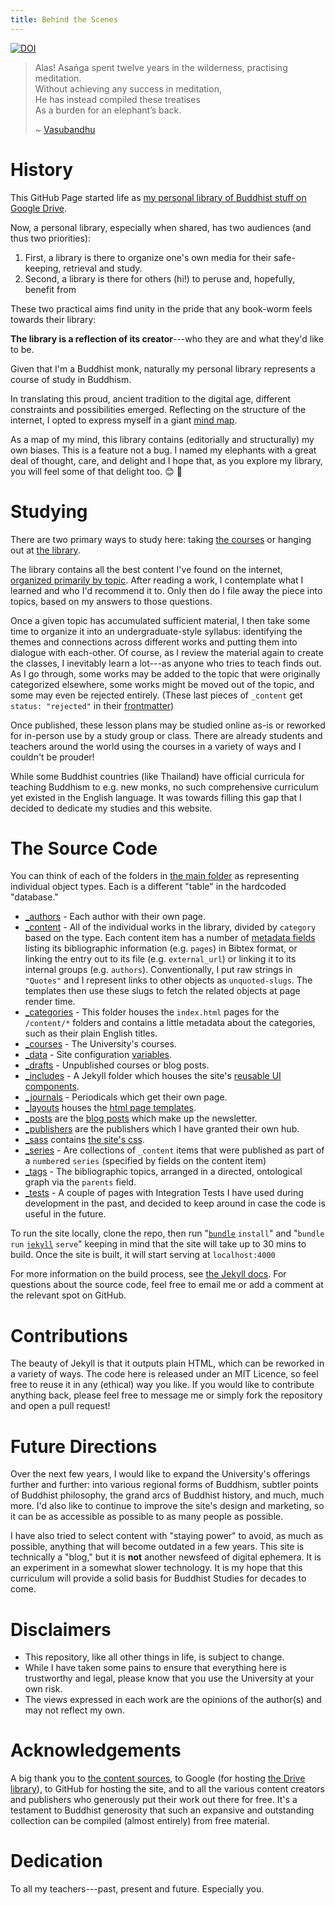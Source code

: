 ```yaml
---
title: Behind the Scenes
---
```


[![DOI](https://zenodo.org/badge/244081930.svg)](https://zenodo.org/badge/latestdoi/244081930)

> Alas! Asaṅga spent twelve years in the wilderness, practising meditation.  
> Without achieving any success in meditation,  
> He has instead compiled these treatises  
> As a burden for an elephant’s back.  
>  
> ~ [Vasubandhu](https://www.lotsawahouse.org/tibetan-masters/khenpo-shenga/life-of-vasubandhu)

# History

This GitHub Page started life as [my personal library of Buddhist stuff on Google Drive](https://drive.google.com/open?id=1RJi6bEXa25zizGdsm5evCycYuY6a2D8r). 

Now, a personal library, especially when shared, has two audiences (and thus two priorities): 

1. First, a library is there to organize one's own media for their safe-keeping, retrieval and study. 
2. Second, a library is there for others (hi!) to peruse and, hopefully, benefit from

These two practical aims find unity in the pride that any book-worm feels towards their library: 

**The library is a reflection of its creator**---who they are and what they'd like to be.

Given that I'm a Buddhist monk, naturally my personal library represents a course of study in Buddhism.

In translating this proud, ancient tradition to the digital age, different constraints and possibilities emerged. Reflecting on the structure of the internet, I opted to express myself in a giant [mind map](https://photos.app.goo.gl/Z8nvMf3Cbup6WA418). 

As a map of my mind, this library contains (editorially and structurally) my own biases. This is a feature not a bug. I named my elephants with a great deal of thought, care, and delight and I hope that, as you explore my library, you will feel some of that delight too. 😊 🐘

# Studying

There are two primary ways to study here: taking [the courses](https://buddhist-uni.github.io/courses/) or hanging out at [the library](https://buddhist-uni.github.io/library/).

The library contains all the best content I've found on the internet, [organized primarily by topic](https://buddhist-uni.github.io/tags/).  After reading a work, I contemplate what I learned and who I'd recommend it to. Only then do I file away the piece into topics, based on my answers to those questions.

Once a given topic has accumulated sufficient material, I then take some time to organize it into an undergraduate-style syllabus: identifying the themes and connections across different works and putting them into dialogue with each-other. Of course, as I review the material again to create the classes, I inevitably learn a lot---as anyone who tries to teach finds out.  As I go through, some works may be added to the topic that were originally categorized elsewhere, some works might be moved out of the topic, and some may even be rejected entirely. (These last pieces of `_content` get `status: "rejected"` in their [frontmatter](https://jekyllrb.com/docs/front-matter/))

Once published, these lesson plans may be studied online as-is or reworked for in-person use by a study group or class. There are already students and teachers around the world using the courses in a variety of ways and I couldn't be prouder!

While some Buddhist countries (like Thailand) have official curricula for teaching Buddhism to e.g. new monks, no such comprehensive curriculum yet existed in the English language.  It was towards filling this gap that I decided to dedicate my studies and this website.

# The Source Code

You can think of each of the folders in [the main folder](https://github.com/buddhist-uni/buddhist-uni.github.io/tree/master) as representing individual object types. Each is a different "table" in the hardcoded "database."

- [_authors](https://github.com/buddhist-uni/buddhist-uni.github.io/tree/master/_authors) - Each author with their own page.
- [_content](https://github.com/buddhist-uni/buddhist-uni.github.io/tree/master/_content) - All of the individual works in the library, divided by `category` based on the type. Each content item has a number of [metadata fields](https://jekyllrb.com/docs/front-matter/) listing its bibliographic information (e.g. `pages`) in Bibtex format, or linking the entry out to its file (e.g. `external_url`) or linking it to its internal groups (e.g. `authors`). Conventionally, I put raw strings in `"Quotes"` and I represent links to other objects as `unquoted-slugs`. The templates then use these slugs to fetch the related objects at page render time.
- [_categories](https://github.com/buddhist-uni/buddhist-uni.github.io/tree/master/_categories) - This folder houses the `index.html` pages for the `/content/*` folders and contains a little metadata about the categories, such as their plain English titles.
- [_courses](https://github.com/buddhist-uni/buddhist-uni.github.io/tree/master/_courses) - The University's courses.
- [_data](https://github.com/buddhist-uni/buddhist-uni.github.io/tree/master/_data) - Site configuration [variables](https://jekyllrb.com/docs/datafiles/).
- [_drafts](https://github.com/buddhist-uni/buddhist-uni.github.io/tree/master/_drafts) - Unpublished courses or blog posts.
- [_includes](https://github.com/buddhist-uni/buddhist-uni.github.io/tree/master/_includes) - A Jekyll folder which houses the site's [reusable UI components](https://jekyllrb.com/docs/includes/).
- [_journals](https://github.com/buddhist-uni/buddhist-uni.github.io/tree/master/_journals) - Periodicals which get their own page.
- [_layouts](https://github.com/buddhist-uni/buddhist-uni.github.io/tree/master/_layouts) houses the [html page templates](https://jekyllrb.com/docs/layouts/).
- [_posts](https://github.com/buddhist-uni/buddhist-uni.github.io/tree/master/_posts) are the [blog posts](https://jekyllrb.com/docs/posts/) which make up the newsletter.
- [_publishers](https://github.com/buddhist-uni/buddhist-uni.github.io/tree/master/_publishers) are the publishers which I have granted their own hub.
- [_sass](https://github.com/buddhist-uni/buddhist-uni.github.io/tree/master/_sass) contains [the site's css](https://jekyllrb.com/docs/assets/).
- [_series](https://github.com/buddhist-uni/buddhist-uni.github.io/tree/master/_series) - Are collections of `_content` items that were published as part of a `number`ed `series` (specified by fields on the content item)
- [_tags](https://github.com/buddhist-uni/buddhist-uni.github.io/tree/master/_tags) - The bibliographic topics, arranged in a directed, ontological graph via the `parents` field.
- [_tests](https://github.com/buddhist-uni/buddhist-uni.github.io/tree/master/_tests) - A couple of pages with Integration Tests I have used during development in the past, and decided to keep around in case the code is useful in the future.

To run the site locally, clone the repo, then run "[`bundle`](https://bundler.io/) `install`" and "`bundle run` [`jekyll`](https://jekyllrb.com/) `serve`" keeping in mind that the site will take up to 30 mins to build. Once the site is built, it will start serving at `localhost:4000`

For more information on the build process, see [the Jekyll docs](https://jekyllrb.com/docs/).  For questions about the source code, feel free to email me or add a comment at the relevant spot on GitHub.

# Contributions

The beauty of Jekyll is that it outputs plain HTML, which can be reworked in a variety of ways.  The code here is released under an MIT Licence, so feel free to reuse it in any (ethical) way you like. If you would like to contribute anything back, please feel free to message me or simply fork the repository and open a pull request!  

# Future Directions

Over the next few years, I would like to expand the University's offerings further and further: into various regional forms of Buddhism, subtler points of Buddhist philosophy, the grand arcs of Buddhist history, and much, much more. I'd also like to continue to improve the site's design and marketing, so it can be as accessible as possible to as many people as possible.

I have also tried to select content with "staying power" to avoid, as much as possible, anything that will become outdated in a few years.  This site is technically a "blog," but it is **not** another newsfeed of digital ephemera. It is an experiment in a somewhat slower technology. It is my hope that this curriculum will provide a solid basis for Buddhist Studies for decades to come.

# Disclaimers

- This repository, like all other things in life, is subject to change.
- While I have taken some pains to ensure that everything here is trustworthy and legal, please know that you use the University at your own risk.
- The views expressed in each work are the opinions of the author(s) and may not reflect my own.

# Acknowledgements

A big thank you to [the content sources](https://buddhist-uni.github.io/sources/), to Google (for hosting [the Drive library](https://drive.google.com/drive/folders/1RJi6bEXa25zizGdsm5evCycYuY6a2D8r)), to GitHub for hosting the site, and to all the various content creators and publishers who generously put their work out there for free. It's a testament to Buddhist generosity that such an expansive and outstanding collection can be compiled (almost entirely) from free material.

# Dedication

To all my teachers---past, present and future. Especially you.

